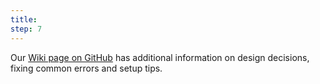 ```yaml
---
title: 
step: 7
---
```

Our [Wiki page on GitHub](https://github.com/microsoft/OpenEduAnalytics/wiki) has additional information on design decisions, fixing common errors and setup tips.
